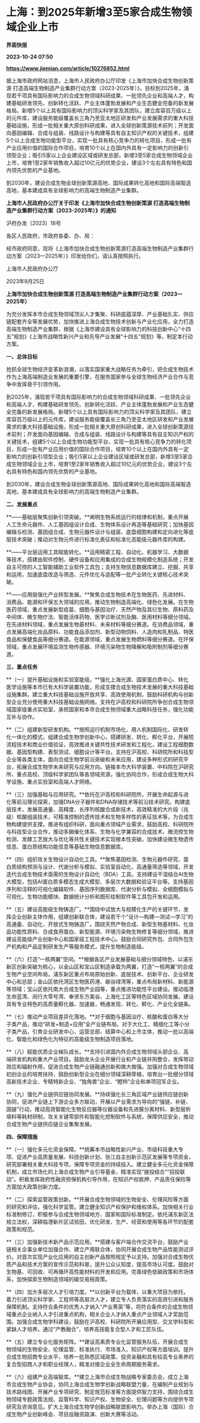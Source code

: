 # 上海：到2025年新增3至5家合成生物领域企业上市
**界面快报**

**2023-10-24 07:50**

**https://www.jiemian.com/article/10276852.html**

据上海市政府网站消息，上海市人民政府办公厅印发《上海市加快合成生物创新策源 打造高端生物制造产业集群行动方案（2023-2025年）》。目标到2025年，涌现若干项具有国际影响力的合成生物领域科研成果、一批领先企业和高端人才，构建基础研发领先、创新转化活跃、产业主体蓬勃发展和产业生态健全完备的新发展格局。新增5个以上具有国际影响力的顶尖科学家及其团队，建立库容百万级以上的元件库，建设服务能级覆盖长三角乃至亚太地区研发和产业发展需求的重大科技基础设施，形成一批相关重大原创科研成果，进入全球创新策源技术前列；开发面向基因编辑、合成与组装、线路设计与构建等具有自主知识产权的关键技术，组建5个以上合成生物功能型平台，实现一批具有核心竞争力的转化项目，形成一批有产业应用价值的国际合作项目，培育10个以上在国内外具有一定影响力的创新引领型企业；吸引5家以上企业建设区域或研发总部，新增3至5家合成生物领域企业上市，培育1至2家年销售收入超过10亿元的优势企业，建设3个左右具有特色和国内领先优势的产业基地。

到2030年，建设合成生物全球创新策源高地、国际成果转化高地和国际高端智造高地，基本建成具有全球影响力的高端生物制造产业集群。

**上海市人民政府办公厅关于印发《上海市加快合成生物创新策源 打造高端生物制造产业集群行动方案（2023-2025年）》的通知**

沪府办发〔2023〕18号

各区人民政府，市政府各委、办、局：

经市政府同意，现将《上海市加快合成生物创新策源打造高端生物制造产业集群行动方案（2023—2025年）》印发给你们，请认真按照执行。

上海市人民政府办公厅

2023年9月25日

**上海市加快合成生物创新策源 打造高端生物制造产业集群行动方案（2023—2025年）**

为充分发挥本市合成生物领域顶尖人才集聚、科研底蕴深厚、产业基础扎实、供应链配套齐全等发展优势，加快推进上海合成生物技术创新与产业化应用，全力打造高端生物制造产业集群，根据《上海市建设具有全球影响力的科技创新中心“十四五”规划》《上海市战略性新兴产业和先导产业发展“十四五”规划》等，制定本行动方案。

**一、总体目标**

抢抓全球生物经济变革新浪潮，以落实国家重大战略任务为牵引，把合成生物技术作为上海高端制造业发展的重要引擎，在服务国家参与全球生物经济产业合作与竞争中发挥骨干引领作用。

到2025年，涌现若干项具有国际影响力的合成生物领域科研成果、一批领先企业和高端人才，构建基础研发领先、创新转化活跃、产业主体蓬勃发展和产业生态健全完备的新发展格局。新增5个以上具有国际影响力的顶尖科学家及其团队，建立库容百万级以上的元件库，建设服务能级覆盖长三角乃至亚太地区研发和产业发展需求的重大科技基础设施，形成一批相关重大原创科研成果，进入全球创新策源技术前列；开发面向基因编辑、合成与组装、线路设计与构建等具有自主知识产权的关键技术，组建5个以上合成生物功能型平台，实现一批具有核心竞争力的转化项目，形成一批有产业应用价值的国际合作项目，培育10个以上在国内外具有一定影响力的创新引领型企业；吸引5家以上企业建设区域或研发总部，新增3至5家合成生物领域企业上市，培育1至2家年销售收入超过10亿元的优势企业，建设3个左右具有特色和国内领先优势的产业基地。

到2030年，建设合成生物全球创新策源高地、国际成果转化高地和国际高端智造高地，基本建成具有全球影响力的高端生物制造产业集群。

**二、发展重点**

**——基础层聚焦创新引领突破。**阐明生物系统运行的规律和机制，重点开展人工生命元器件、人工基因组设计合成、生物体系设计再造等基础研究；加快基因编辑与检测、基因组合成、生物元器件设计与组装、底盘细胞构建和定向进化等底层技术突破；推动对生物元件进行标准化表征和标准化高能级元器件库的构建。

**——平台层运用工具赋能转化。**运用精密工程、自动化、机器学习、大数据等技术，搭建由软件控制、硬件设备和应用集成的合成生物规模化制造系统；开发自主可控的人工智能辅助工业软件工具包；支持生物信息数据库建立、挖掘、共享和运用，加速底盘改造与筛选、元件优化与适配等一批产业转化关键核心技术突破。

**——应用层强化产业转型发展。**聚焦合成生物技术在生物医药、先进材料、消费品、能源和环保五大领域的应用，推动生物制造高端化、绿色化发展。在生物医药领域，重点发展新型疫苗、细胞与基因治疗、天然产物及其衍生物、原料药及中间体、微生物疗法、智能活体药物、医学诊断试剂及酶、医用材料等细分领域。在先进材料领域，重点发展生物基材料、未来材料等细分赛道。在消费品领域，重点发展高端化妆品原料、功能食品添加剂、新型动物饲料、人造肉和乳制品、特医食品和保健食品等细分赛道。在能源领域，重点发展生物燃料等细分赛道。在环保领域，重点发展环境监测生物传感器、环境污染物生物降解和吸附制剂等细分赛道。

**三、重点任务**

**（一）提升基础设施和实验室能级。**强化上海光源、国家蛋白质中心、转化医学设施等本市已有大科学装置功能，形成支撑合成生物技术发展的重大科技基础设施集群。建立重大科技基础设施开放共享、高效使用机制，鼓励科研机构与创新型企业充分使用重大科技基础设施网络。支持在沪高校和科研院所争创合成生物领域国家级重点实验室，承担国家和本市合成生物领域重大战略科技任务，强化功能互补与协作。

**（二）组建新型研发机构。**按照运行机制市场化、用人机制国际化、研发转化一体化的模式，组建合成生物学创新中心，搭建研发、转化、孵化平台，开展短流程技术和商业价值验证，高效推进关键共性技术研发和工程化，建设工程细胞数据、基因型构建、表型测试、细胞设计等平台。支持在沪高校、科研院所和科技型企业等各类主体，面向合成生物学前沿突破和未来应用，建设多种形式的研究平台，拓展合成生物学未来研究与应用方向。链接本市大科学装置、中科院在沪研究所、重点高校、顶级科学家团队等各领域资源，强化协同合作，形成合成生物大科学设施、重点实验室和高端人才网络。

**（三）加强基础与应用研究。**依托在沪高校和科研院所，开展生命起源与进化等前沿理论探索，加强DNA分子器件和DNA存储技术等前沿技术研究。构建底层技术，发展高通量、高精度、长序列核酸合成新技术，高效精准的大片段（兆级）核酸组装技术，可精准控制的遗传技术和生物多样性的表征技术等，为合成生物构建提供支撑。推进有组织科研，面向重点领域产业需求，鼓励高校、科研院所与科技型企业合作，推动多酶催化体系、生物与化学兼容的合成技术、微流控生物检测、发酵工艺放大与优化等共性关键技术实现根本性突破。加快建设微生物遗传信息、蛋白质结构功能信息等基础生物信息数据库。

**（四）组织攻关生物设计自动化工具。**聚焦基因检测、生物元器件研究、蛋白质结构预测与设计、代谢分析与模拟、实验室自动化、高通量筛选等领域，开发迭代合成生物技术亟需的生物设计自动化（BDA）工具。支持建设干湿结合AI生物大模型，包括AI蛋白质多模态生成大模型、多层次大数据和验证平台等。支持基因序列和注释的可视化编辑软件、基因序列数据库、代谢分析与模拟、全细胞模拟与可视化、生物功能模块、数据统计分析和图形绘制软件等工具包开发和运用。

**（五）建设高能级生物铸造厂。**围绕中试放大与规模化生产的关键环节，发挥企业创新主体作用，组建创新联合体，建设若干个“设计—构建—测试—学习”的高通量、自动化、开放式生物铸造厂。围绕天然产物合成、新型生物基材料、化妆品功能性原料、合成食用蛋白、新型能源、环境污染物生物修复等细分领域，推进建设高能级产业创新中心和国家级工程技术中心。鼓励合同研究外包、合同外包生产机构和产品定制研发生产等服务模式，提升生物制造能级。

**（六）打造“一核两翼”空间。**根据各区产业发展基础与细分领域特色，以浦东新区创新突破为核心，以金山区和宝山区制造承载为两翼，打造“一核两翼”的合成生物产业空间布局。浦东新区重点布局原始创新、底层技术、创新平台、企业研发中心和总部；金山区依托湾区生物医药港、碳谷绿湾等，重点布局新材料、新能源等领域；宝山区依托南大合成生物产业园等，重点推进功能性平台建设。推动临港生命蓝湾、闵行大零号湾、奉贤东方美谷、上海化工区等特色区域协同发展。建设具有专业特色的高质量孵化器、加速器，畅通发现、转化、孵化、产业化全链条。

**（七）推动产业项目差异化落地。**对于细胞与基因治疗、核酸和蛋白等大分子类产品，推动“研发+制造+应用”全产业链布局。对于大化工、精细化工等小分子类产品，引育企业研发中心、运营总部、结算中心和上市主体，推动一批以高端化、智能化和绿色化为特征的高能级生物制造项目落地。

**（八）赋能优质企业梯队成长。**支持引进国内外合成生物领域头部企业、高端研发机构和重大产业项目。鼓励龙头企业开展行业和产业链并购整合，发挥带动效应和辐射作用，促进合成生物产业链融通创新和做大做强。加强对合成生物领域初创企业的培育扶持，鼓励创新型企业在细分领域深耕厚植，培育出一批细分领域高新技术企业、专精特新企业、“独角兽”企业、“瞪羚”企业和单项冠军企业。

**（九）强化产业链供应链协同发展。**持续强化长三角区域产业链供应链创新协同，促进产业链上下游企业多方联动，开展以产业需求为导向的“强链、补链、固链”行动，推动高效智能化生物反应器等仪器设备和先进膜分离材料、新型层析填料等耗材研制，攻关关键零部件和智能化控制软件与系统，保障供应安全，推动合成生物产业链供应链企业集聚发展。

**四、保障措施**

**（一）强化多元化资金保障。**统筹本市战略性新兴产业、市级科技重大专项、促进产业高质量发展、科技创新计划、张江自主创新示范区发展等专项资金，研究部署相关重大科技专项，保障专项资金的持续投入。建立健全多元化资金保障机制，成立市场化的上海合成生物产业引导基金，精准实现“拨投结合”“招投联动”。积极发挥政府性融资担保机构引导作用，在知识产权抵押、产品责任保险等方面加大政策创新力度。

**（二）探索监管政策创新。**开展合成生物领域的生物安全、伦理风险等方面的研究和评估，强化科学监管。建立健全知识产权保护和维权体系。加快相关行业标准制修订，积极参与合成生物领域地方、国家和国际标准制定。依托浦东新区法规立法权，深耕临港新片区试验田，优化研发、生产、经营和使用等各环节的配套政策和规范。

**（三）加强新技术新产品示范应用。**搭建与客户端合作交流平台，鼓励产业链相关企事业单位加强合作、建立产用联合体，协同开展合成生物产品性能测试评价。对首次实现产业化应用的自主创新产品按照规定予以支持。加强对合成生物优质产品和技术方案的宣传示范和科普，提升公众认知度，提高市场认可度。鼓励对生物基、可回收、可再循环高性能材料的开发和应用。完善绿色低碳政策和市场体系，加快探索生物制造领域的碳交易税政策。

**（四）加大多层次人才引培力度。**以创新平台为载体，以重大项目为依托，着力引进顶尖科学家、工程师等高层次人才，建立专人负责落实的高效引进和服务保障机制。支持符合条件的优秀人才纳入“产业菁英”等，将符合条件的合成生物领域重点企业纳入人才引进重点机构，相关企业人才纳入重点产业领域人才奖励范围。加强合成生物学科建设，鼓励在沪高校、科研院所开展应用型、交叉学科型和紧缺人才培养。通过“产教融合”，培养高技能复合型人才和工匠队伍。

**（五）建立专业化服务矩阵。**建设高素质专业化监管服务队伍，开展合成生物领域的生物安全、伦理监管、标准执行、市场准入、知识产权等方面培训。提升合成生物招商专业水平，培养一批熟悉区域政策、投资金融和具有较高专业素养的复合型招商人才和职业经理人，精准对接企业全生命周期服务需求。

**（六）组建产业高端智库。**建立上海市合成生物战略专家委员会，成立上海市合成生物产业协会，协同上海合成生物学创新战略联盟力量，在编制产业规划与技术路线图、开展产业专项研究、制定规范标准等方面提供智力支持，围绕合成生物领域专题政策法规、监管科学、知识产权、生物安全、伦理问题等方向提供专项研究及咨询意见。扩大上海合成生物学创新战略联盟影响力。举办上海（国际）合成生物产业创新峰会、项目投融资路演、创新大赛等活动。